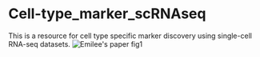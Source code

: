 # Cell-type_marker_scRNAseq

This is a resource for cell type specific marker discovery using single-cell RNA-seq datasets. ![Emilee's paper fig1](https://github.com/user-attachments/assets/ad4f8cb9-312d-4ec8-9615-15acd48a57dd)
